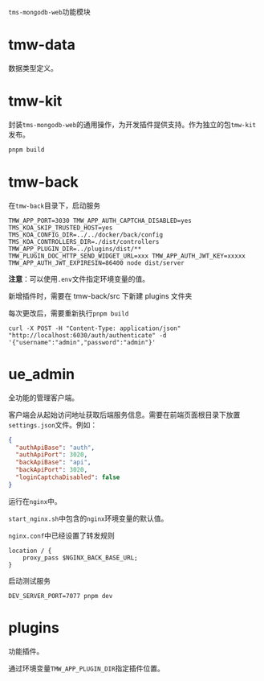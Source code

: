`tms-mongodb-web`功能模块

# tmw-data

数据类型定义。

# tmw-kit

封装`tms-mongodb-web`的通用操作，为开发插件提供支持。作为独立的包`tmw-kit`发布。

```bash
pnpm build
```

# tmw-back

在`tmw-back`目录下，启动服务

```
TMW_APP_PORT=3030 TMW_APP_AUTH_CAPTCHA_DISABLED=yes TMS_KOA_SKIP_TRUSTED_HOST=yes TMS_KOA_CONFIG_DIR=../../docker/back/config TMS_KOA_CONTROLLERS_DIR=./dist/controllers TMW_APP_PLUGIN_DIR=../plugins/dist/** TMW_PLUGIN_DOC_HTTP_SEND_WIDGET_URL=xxx TMW_APP_AUTH_JWT_KEY=xxxxx TMW_APP_AUTH_JWT_EXPIRESIN=86400 node dist/server
```

**注意**：可以使用`.env`文件指定环境变量的值。

新增插件时，需要在 tmw-back/src 下新建 plugins 文件夹

每次更改后，需要重新执行`pnpm build`

```shell
curl -X POST -H "Content-Type: application/json" "http://localhost:6030/auth/authenticate" -d '{"username":"admin","password":"admin"}'
```

# ue_admin

全功能的管理客户端。

客户端会从起始访问地址获取后端服务信息。需要在前端页面根目录下放置`settings.json`文件。例如：

```json
{
  "authApiBase": "auth",
  "authApiPort": 3020,
  "backApiBase": "api",
  "backApiPort": 3020,
  "loginCaptchaDisabled": false
}
```

运行在`nginx`中。

`start_nginx.sh`中包含的`nginx`环境变量的默认值。

`nginx.conf`中已经设置了转发规则

```
location / {
    proxy_pass $NGINX_BACK_BASE_URL;
}
```

启动测试服务

```
DEV_SERVER_PORT=7077 pnpm dev
```

# plugins

功能插件。

通过环境变量`TMW_APP_PLUGIN_DIR`指定插件位置。

